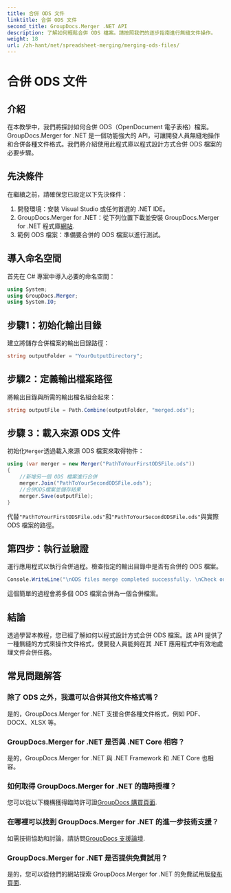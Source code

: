 ```yaml
---
title: 合併 ODS 文件
linktitle: 合併 ODS 文件
second_title: GroupDocs.Merger .NET API
description: 了解如何輕鬆合併 ODS 檔案。請按照我們的逐步指南進行無縫文件操作。
weight: 18
url: /zh-hant/net/spreadsheet-merging/merging-ods-files/
---
```


# 合併 ODS 文件

## 介紹
在本教學中，我們將探討如何合併 ODS（OpenDocument 電子表格）檔案。 GroupDocs.Merger for .NET 是一個功能強大的 API，可讓開發人員無縫地操作和合併各種文件格式。我們將介紹使用此程式庫以程式設計方式合併 ODS 檔案的必要步驟。
## 先決條件
在繼續之前，請確保您已設定以下先決條件：
1. 開發環境：安裝 Visual Studio 或任何首選的 .NET IDE。
2.  GroupDocs.Merger for .NET：從下列位置下載並安裝 GroupDocs.Merger for .NET 程式庫[網站](https://releases.groupdocs.com/merger/net/).
3. 範例 ODS 檔案：準備要合併的 ODS 檔案以進行測試。

## 導入命名空間
首先在 C# 專案中導入必要的命名空間：
```csharp
using System; 
using GroupDocs.Merger;
using System.IO;
```
## 步驟1：初始化輸出目錄
建立將儲存合併檔案的輸出目錄路徑：
```csharp
string outputFolder = "YourOutputDirectory";
```
## 步驟2：定義輸出檔案路徑
將輸出目錄與所需的輸出檔名組合起來：
```csharp
string outputFile = Path.Combine(outputFolder, "merged.ods");
```
## 步驟 3：載入來源 ODS 文件
初始化`Merger`透過載入來源 ODS 檔案來取得物件：
```csharp
using (var merger = new Merger("PathToYourFirstODSFile.ods"))
{
    //新增另一個 ODS 檔案進行合併
    merger.Join("PathToYourSecondODSFile.ods");
    //合併ODS檔案並儲存結果
    merger.Save(outputFile);
}
```
代替`"PathToYourFirstODSFile.ods"`和`"PathToYourSecondODSFile.ods"`與實際 ODS 檔案的路徑。
## 第四步：執行並驗證
運行應用程式以執行合併過程。檢查指定的輸出目錄中是否有合併的 ODS 檔案。
```csharp
Console.WriteLine("\nODS files merge completed successfully. \nCheck output in {0}", outputFolder);
```
這個簡單的過程會將多個 ODS 檔案合併為一個合併檔案。

## 結論
透過學習本教程，您已經了解如何以程式設計方式合併 ODS 檔案。該 API 提供了一種無縫的方式來操作文件格式，使開發人員能夠在其 .NET 應用程式中有效地處理文件合併任務。

## 常見問題解答
### 除了 ODS 之外，我還可以合併其他文件格式嗎？
是的，GroupDocs.Merger for .NET 支援合併各種文件格式，例如 PDF、DOCX、XLSX 等。
### GroupDocs.Merger for .NET 是否與 .NET Core 相容？
是的，GroupDocs.Merger for .NET 與 .NET Framework 和 .NET Core 也相容。
### 如何取得 GroupDocs.Merger for .NET 的臨時授權？
您可以從以下機構獲得臨時許可證[GroupDocs 購買頁面](https://purchase.groupdocs.com/temporary-license/).
### 在哪裡可以找到 GroupDocs.Merger for .NET 的進一步技術支援？
如需技術協助和討論，請訪問[GroupDocs 支援論壇](https://forum.groupdocs.com/c/merger/32).
### GroupDocs.Merger for .NET 是否提供免費試用？
是的，您可以從他們的網站探索 GroupDocs.Merger for .NET 的免費試用版[發布頁面](https://releases.groupdocs.com/).